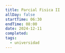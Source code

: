 ```yaml
---
title: Parcial Fisica II
allDay: false
startTime: 06:30
endTime: 08:00
date: 2024-12-11
completed: 
tags:
  - universidad
---
```

